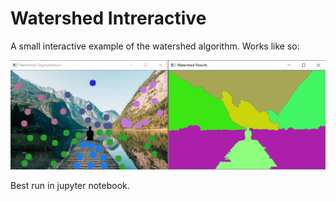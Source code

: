 # Watershed Intreractive
A small interactive example of the watershed algorithm.
Works like so:

![alt example](https://github.com/yousefh409/watershedIntreractive/blob/main/Results/watershedResults.PNG?raw=true)


Best run in jupyter notebook.
